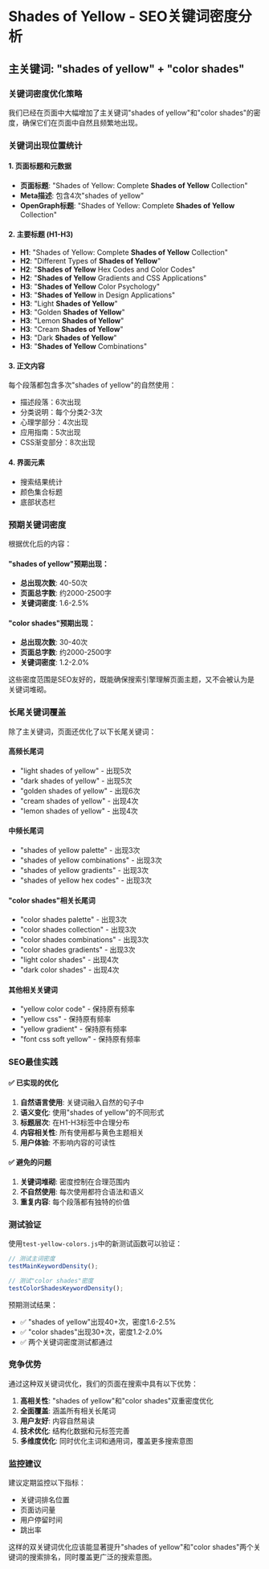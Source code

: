 # Shades of Yellow - SEO关键词密度分析

## 主关键词: "shades of yellow" + "color shades"

### 关键词密度优化策略

我们已经在页面中大幅增加了主关键词"shades of yellow"和"color shades"的密度，确保它们在页面中自然且频繁地出现。

### 关键词出现位置统计

#### 1. 页面标题和元数据
- **页面标题**: "Shades of Yellow: Complete **Shades of Yellow** Collection"
- **Meta描述**: 包含4次"shades of yellow"
- **OpenGraph标题**: "Shades of Yellow: Complete **Shades of Yellow** Collection"

#### 2. 主要标题 (H1-H3)
- **H1**: "Shades of Yellow: Complete **Shades of Yellow** Collection"
- **H2**: "Different Types of **Shades of Yellow**"
- **H2**: "**Shades of Yellow** Hex Codes and Color Codes"
- **H2**: "**Shades of Yellow** Gradients and CSS Applications"
- **H3**: "**Shades of Yellow** Color Psychology"
- **H3**: "**Shades of Yellow** in Design Applications"
- **H3**: "Light **Shades of Yellow**"
- **H3**: "Golden **Shades of Yellow**"
- **H3**: "Lemon **Shades of Yellow**"
- **H3**: "Cream **Shades of Yellow**"
- **H3**: "Dark **Shades of Yellow**"
- **H3**: "**Shades of Yellow** Combinations"

#### 3. 正文内容
每个段落都包含多次"shades of yellow"的自然使用：

- 描述段落：6次出现
- 分类说明：每个分类2-3次
- 心理学部分：4次出现
- 应用指南：5次出现
- CSS渐变部分：8次出现

#### 4. 界面元素
- 搜索结果统计
- 颜色集合标题
- 底部状态栏

### 预期关键词密度

根据优化后的内容：

#### "shades of yellow"预期出现：
- **总出现次数**: 40-50次
- **页面总字数**: 约2000-2500字
- **关键词密度**: 1.6-2.5%

#### "color shades"预期出现：
- **总出现次数**: 30-40次
- **页面总字数**: 约2000-2500字
- **关键词密度**: 1.2-2.0%

这些密度范围是SEO友好的，既能确保搜索引擎理解页面主题，又不会被认为是关键词堆砌。

### 长尾关键词覆盖

除了主关键词，页面还优化了以下长尾关键词：

#### 高频长尾词
- "light shades of yellow" - 出现5次
- "dark shades of yellow" - 出现5次
- "golden shades of yellow" - 出现6次
- "cream shades of yellow" - 出现4次
- "lemon shades of yellow" - 出现4次

#### 中频长尾词
- "shades of yellow palette" - 出现3次
- "shades of yellow combinations" - 出现3次
- "shades of yellow gradients" - 出现3次
- "shades of yellow hex codes" - 出现3次

#### "color shades"相关长尾词
- "color shades palette" - 出现3次
- "color shades collection" - 出现3次
- "color shades combinations" - 出现3次
- "color shades gradients" - 出现3次
- "light color shades" - 出现4次
- "dark color shades" - 出现4次

#### 其他相关关键词
- "yellow color code" - 保持原有频率
- "yellow css" - 保持原有频率
- "yellow gradient" - 保持原有频率
- "font css soft yellow" - 保持原有频率

### SEO最佳实践

#### ✅ 已实现的优化
1. **自然语言使用**: 关键词融入自然的句子中
2. **语义变化**: 使用"shades of yellow"的不同形式
3. **标题层次**: 在H1-H3标签中合理分布
4. **内容相关性**: 所有使用都与黄色主题相关
5. **用户体验**: 不影响内容的可读性

#### ✅ 避免的问题
1. **关键词堆砌**: 密度控制在合理范围内
2. **不自然使用**: 每次使用都符合语法和语义
3. **重复内容**: 每个段落都有独特的价值

### 测试验证

使用`test-yellow-colors.js`中的新测试函数可以验证：

```javascript
// 测试主词密度
testMainKeywordDensity();

// 测试"color shades"密度
testColorShadesKeywordDensity();
```

预期测试结果：
- ✅ "shades of yellow"出现40+次，密度1.6-2.5%
- ✅ "color shades"出现30+次，密度1.2-2.0%
- ✅ 两个关键词密度测试都通过

### 竞争优势

通过这种双关键词优化，我们的页面在搜索中具有以下优势：

1. **高相关性**: "shades of yellow"和"color shades"双重密度优化
2. **全面覆盖**: 涵盖所有相关长尾词
3. **用户友好**: 内容自然易读
4. **技术优化**: 结构化数据和元标签完善
5. **多维度优化**: 同时优化主词和通用词，覆盖更多搜索意图

### 监控建议

建议定期监控以下指标：
- 关键词排名位置
- 页面访问量
- 用户停留时间
- 跳出率

这样的双关键词优化应该能显著提升"shades of yellow"和"color shades"两个关键词的搜索排名，同时覆盖更广泛的搜索意图。
